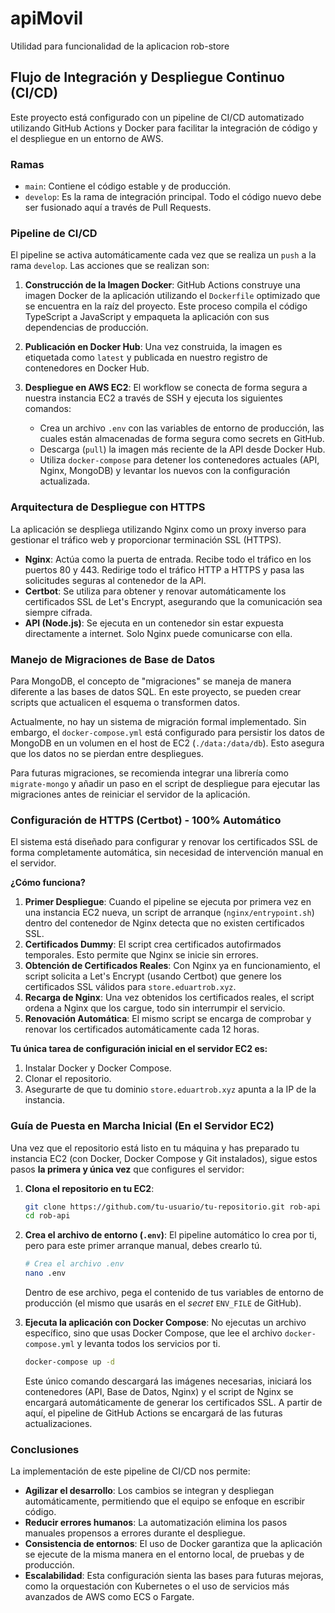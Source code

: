 # apiMovil

Utilidad para funcionalidad de la aplicacion rob-store

## Flujo de Integración y Despliegue Continuo (CI/CD)

Este proyecto está configurado con un pipeline de CI/CD automatizado utilizando GitHub Actions y Docker para facilitar la integración de código y el despliegue en un entorno de AWS.

### Ramas
- `main`: Contiene el código estable y de producción.
- `develop`: Es la rama de integración principal. Todo el código nuevo debe ser fusionado aquí a través de Pull Requests.

### Pipeline de CI/CD

El pipeline se activa automáticamente cada vez que se realiza un `push` a la rama `develop`. Las acciones que se realizan son:

1.  **Construcción de la Imagen Docker**: GitHub Actions construye una imagen Docker de la aplicación utilizando el `Dockerfile` optimizado que se encuentra en la raíz del proyecto. Este proceso compila el código TypeScript a JavaScript y empaqueta la aplicación con sus dependencias de producción.

2.  **Publicación en Docker Hub**: Una vez construida, la imagen es etiquetada como `latest` y publicada en nuestro registro de contenedores en Docker Hub.

3.  **Despliegue en AWS EC2**: El workflow se conecta de forma segura a nuestra instancia EC2 a través de SSH y ejecuta los siguientes comandos:
    - Crea un archivo `.env` con las variables de entorno de producción, las cuales están almacenadas de forma segura como secrets en GitHub.
    - Descarga (`pull`) la imagen más reciente de la API desde Docker Hub.
    - Utiliza `docker-compose` para detener los contenedores actuales (API, Nginx, MongoDB) y levantar los nuevos con la configuración actualizada.

### Arquitectura de Despliegue con HTTPS

La aplicación se despliega utilizando Nginx como un proxy inverso para gestionar el tráfico web y proporcionar terminación SSL (HTTPS).

- **Nginx**: Actúa como la puerta de entrada. Recibe todo el tráfico en los puertos 80 y 443. Redirige todo el tráfico HTTP a HTTPS y pasa las solicitudes seguras al contenedor de la API.
- **Certbot**: Se utiliza para obtener y renovar automáticamente los certificados SSL de Let's Encrypt, asegurando que la comunicación sea siempre cifrada.
- **API (Node.js)**: Se ejecuta en un contenedor sin estar expuesta directamente a internet. Solo Nginx puede comunicarse con ella.

### Manejo de Migraciones de Base de Datos

Para MongoDB, el concepto de "migraciones" se maneja de manera diferente a las bases de datos SQL. En este proyecto, se pueden crear scripts que actualicen el esquema o transformen datos.

Actualmente, no hay un sistema de migración formal implementado. Sin embargo, el `docker-compose.yml` está configurado para persistir los datos de MongoDB en un volumen en el host de EC2 (`./data:/data/db`). Esto asegura que los datos no se pierdan entre despliegues.

Para futuras migraciones, se recomienda integrar una librería como `migrate-mongo` y añadir un paso en el script de despliegue para ejecutar las migraciones antes de reiniciar el servidor de la aplicación.

### Configuración de HTTPS (Certbot) - 100% Automático

El sistema está diseñado para configurar y renovar los certificados SSL de forma completamente automática, sin necesidad de intervención manual en el servidor.

**¿Cómo funciona?**

1.  **Primer Despliegue**: Cuando el pipeline se ejecuta por primera vez en una instancia EC2 nueva, un script de arranque (`nginx/entrypoint.sh`) dentro del contenedor de Nginx detecta que no existen certificados SSL.
2.  **Certificados Dummy**: El script crea certificados autofirmados temporales. Esto permite que Nginx se inicie sin errores.
3.  **Obtención de Certificados Reales**: Con Nginx ya en funcionamiento, el script solicita a Let's Encrypt (usando Certbot) que genere los certificados SSL válidos para `store.eduartrob.xyz`.
4.  **Recarga de Nginx**: Una vez obtenidos los certificados reales, el script ordena a Nginx que los cargue, todo sin interrumpir el servicio.
5.  **Renovación Automática**: El mismo script se encarga de comprobar y renovar los certificados automáticamente cada 12 horas.

**Tu única tarea de configuración inicial en el servidor EC2 es:**

1.  Instalar Docker y Docker Compose.
2.  Clonar el repositorio.
3.  Asegurarte de que tu dominio `store.eduartrob.xyz` apunta a la IP de la instancia.

### Guía de Puesta en Marcha Inicial (En el Servidor EC2)

Una vez que el repositorio está listo en tu máquina y has preparado tu instancia EC2 (con Docker, Docker Compose y Git instalados), sigue estos pasos **la primera y única vez** que configures el servidor:

1.  **Clona el repositorio en tu EC2**:
    ```bash
    git clone https://github.com/tu-usuario/tu-repositorio.git rob-api
    cd rob-api
    ```

2.  **Crea el archivo de entorno (`.env`)**: El pipeline automático lo crea por ti, pero para este primer arranque manual, debes crearlo tú.
    ```bash
    # Crea el archivo .env
    nano .env
    ```
    Dentro de ese archivo, pega el contenido de tus variables de entorno de producción (el mismo que usarás en el *secret* `ENV_FILE` de GitHub).

3.  **Ejecuta la aplicación con Docker Compose**:
    No ejecutas un archivo específico, sino que usas Docker Compose, que lee el archivo `docker-compose.yml` y levanta todos los servicios por ti.
    ```bash
    docker-compose up -d
    ```
    Este único comando descargará las imágenes necesarias, iniciará los contenedores (API, Base de Datos, Nginx) y el script de Nginx se encargará automáticamente de generar los certificados SSL. A partir de aquí, el pipeline de GitHub Actions se encargará de las futuras actualizaciones.

### Conclusiones

La implementación de este pipeline de CI/CD nos permite:
- **Agilizar el desarrollo**: Los cambios se integran y despliegan automáticamente, permitiendo que el equipo se enfoque en escribir código.
- **Reducir errores humanos**: La automatización elimina los pasos manuales propensos a errores durante el despliegue.
- **Consistencia de entornos**: El uso de Docker garantiza que la aplicación se ejecute de la misma manera en el entorno local, de pruebas y de producción.
- **Escalabilidad**: Esta configuración sienta las bases para futuras mejoras, como la orquestación con Kubernetes o el uso de servicios más avanzados de AWS como ECS o Fargate.
